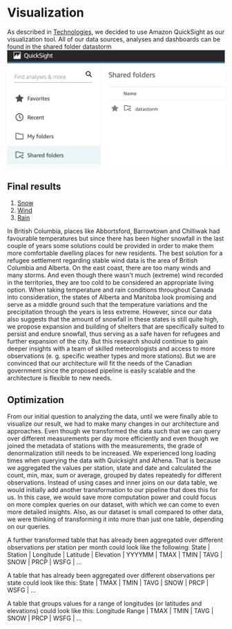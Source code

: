 # Visualization
As described in [Technologies](../Technologies), we decided to use Amazon QuickSight as our visualization tool.
All of our data sources, analyses and dashboards can be found in the shared folder datastorm 
![shared folder](shared_folder.png)

## Final results
1. [Snow](Snow)
2. [Wind](wind)
3. [Rain](Rain)

In British Columbia, places like Abbortsford, Barrowtown and Chilliwak had favourable temperatures but since there has been higher snowfall in the last couple of years some solutions could be provided in order to make them more comfortable dwelling places for new residents.
The best solution for a refugee settlement regarding stable wind data is the area of British Columbia and Alberta. On the east coast, there are too many winds and many storms. And even though there wasn't much (extreme) wind recorded in the territories, they are too cold to be considered an appropriate living option.
When taking temperature and rain conditions throughout Canada into consideration, the states of Alberta and Manitoba look promising and serve as a middle ground such that the temperature variations and the precipitation through the years is less extreme. However, since our data also suggests that the amount of snowfall in these states is still quite high, we propose expansion and building of shelters that are specifically suited to persist and endure snowfall, thus serving as a safe haven for refugees and further expansion of the city. 
But this research should continue to gain deeper insights with a team of skilled meteorologists and access to more observations (e. g. specific weather types and more stations). But we are convinced that our architecture will fit the needs of the Canadian government since the proposed pipeline is easily scalable and the architecture is flexible to new needs.

## Optimization
From our initial question to analyzing the data, until we were finally able to visualize our result, we had to make many changes in our architecture and approaches.
Even though we transformed the data such that we can query over different measurements per day more efficiently and even though we joined
the metadata of stations with the measurements, the grade of denormalization still needs to be increased.
We experienced long loading times when querying the data with Quicksight and Athena.
That is because we aggregated the values per station, state and date and calculated the count, min, 
max, sum or average, grouped by dates repeatedly for different observations.
Instead of using cases and inner joins on our data table, we would initially add another transformation to our pipeline that does this for us.
In this case, we would save more computation power and could focus on more complex queries on our dataset, with which we can come to even more detailed insights.
Also, as our dataset is small compared to other data, we were thinking of transforming it into more than just one table, depending on our queries.

A further transformed table that has already been aggregated over different observations per station per month could look like the following:
State | Station | Longitude | Latitude | Elevation | YYYYMM | TMAX | TMIN | TAVG | SNOW | PRCP | WSFG | ...

A table that has already been aggregated over different observations per state could look like this:
State | TMAX | TMIN | TAVG | SNOW | PRCP | WSFG | ...

A table that groups values for a range of longitudes (or latitudes and elevations) could look like this:
Longitude Range | TMAX | TMIN | TAVG | SNOW | PRCP | WSFG | ...
